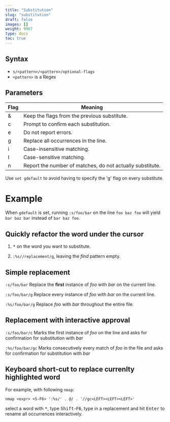 ```yaml
---
title: "Substitution"
slug: "substitution"
draft: false
images: []
weight: 9967
type: docs
toc: true
---
```


## Syntax
- `s/<pattern>/<pattern>/optional-flags`  
- `<pattern>` is a Regex

## Parameters
| Flag | Meaning                                                   |
| ---- | --------------------------------------------------------- |
| &    | Keep the flags from the previous substitute.              |
| c    | Prompt to confirm each substitution.                      |
| e    | Do not report errors.                                     |
| g    | Replace all occurrences in the line.                      |
| i    | Case-insensitive matching.                                |
| I    | Case-sensitive matching.                                  |
| n    | Report the number of matches, do not actually substitute. |


Use `set gdefault` to avoid having to specify the 'g' flag on every substitute.

# Example

When `gdefault` is set, running `:s/foo/bar` on the line `foo baz foo` will yield `bar baz bar` instead of `bar baz foo`. 

## Quickly refactor the word under the cursor
1. <kbd>*</kbd> on the word you want to substitute.

2.  `:%s//replacement/g`, leaving the *find* pattern empty.

## Simple replacement
`:s/foo/bar` Replace the **first** instance of *foo* with *bar* on the current line.

`:s/foo/bar/g` Replace every instance of *foo* with *bar* on the current line.

`:%s/foo/bar/g` Replace *foo* with *bar* throughout the entire file.



## Replacement with interactive approval
`:s/foo/bar/c` Marks the first instance of *foo* on the line and asks for confirmation for substitution with *bar* 

`:%s/foo/bar/gc` Marks consecutively every match of *foo* in the file and asks for confirmation for substitution with *bar*

## Keyboard short-cut to replace currenlty highlighted word
For example, with following `nmap`:

    nmap <expr> <S-F6> ':%s/' . @/ . '//gc<LEFT><LEFT><LEFT>'

select a word with <kbd>*</kbd>, type <kbd>Shift</kbd>-<kbd>F6</kbd>, type in a replacement and hit <kbd>Enter</kbd> to rename all occurrences interactively.

